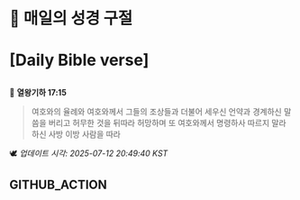# 🙏 매일의 성경 구절
# [Daily Bible verse]
##
<!-- START_BIBLE_VERSE -->
📖 **열왕기하 17:15**
> 여호와의 율례와 여호와께서 그들의 조상들과 더불어 세우신 언약과 경계하신 말씀을 버리고 허무한 것을 뒤따라 허망하며 또 여호와께서 명령하사 따르지 말라 하신 사방 이방 사람을 따라

🕊️ _업데이트 시각: 2025-07-12 20:49:40 KST_
  <!-- END_BIBLE_VERSE -->
## GITHUB_ACTION
